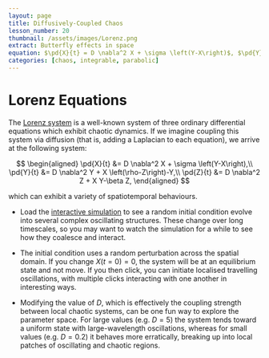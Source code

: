 ```yaml
---
layout: page
title: Diffusively-Coupled Chaos
lesson_number: 20
thumbnail: /assets/images/Lorenz.png
extract: Butterfly effects in space
equation: $\pd{X}{t} = D \nabla^2 X + \sigma \left(Y-X\right)$, $\pd{Y}{t} = D \nabla^2 Y + X \left(\rho-Z\right)-Y$, $\pd{Z}{t} = D \nabla^2 Z + X Y-\beta Z$
categories: [chaos, integrable, parabolic]
---
```


# Lorenz Equations

The [Lorenz system](https://arxiv.org/abs/cond-mat/0106115) is a well-known system of three ordinary differential equations which exhibit chaotic dynamics. If we imagine coupling this system via diffusion (that is, adding a Laplacian to each equation), we arrive at the following system:

$$
\begin{aligned}
    \pd{X}{t} &= D \nabla^2 X + \sigma \left(Y-X\right),\\
    \pd{Y}{t} &= D \nabla^2 Y + X \left(\rho-Z\right)-Y,\\
    \pd{Z}{t} &= D \nabla^2 Z + X Y-\beta Z,
    \end{aligned}
$$

which can exhibit a variety of spatiotemporal behaviours.

* Load the [interactive simulation](/sim/?preset=Lorenz) to see a random initial condition evolve into several complex oscillating structures. These change over long timescales, so you may want to watch the simulation for a while to see how they coalesce and interact.

* The initial condition uses a random perturbation across the spatial domain. If you change $X(t=0)=0$, the system will be at an equilibrium state and not move. If you then click, you can initiate localised travelling oscillations, with multiple clicks interacting with one another in interesting ways.

* Modifying the value of $D$, which is effectively the coupling strength between local chaotic systems, can be one fun way to explore the parameter space. For large values (e.g. $D=5$) the system tends toward a uniform state with large-wavelength  oscillations, whereas for small values (e.g. $D=0.2$) it behaves more erratically, breaking up into local patches of oscillating and chaotic regions.
